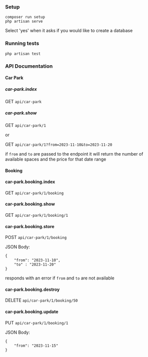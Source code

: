 ### Setup
```
composer run setup
php artisan serve
```
Select 'yes' when it asks if you would like to create a database

### Running tests
```
php artisan test
```

### API Documentation

#### Car Park

##### car-park.index

GET `api/car-park`

##### car-park.show

GET `api/car-park/1`

or

GET `api/car-park/1?from=2023-11-10&to=2023-11-20`

if `from` and `to` are passed to the endpoint it will return the number of available spaces and the price for that date range

#### Booking

#### car-park.booking.index

GET `api/car-park/1/booking`

#### car-park.booking.show

GET `api/car-park/1/booking/1`

#### car-park.booking.store

POST `api/car-park/1/booking`

JSON Body:

```
{
    "from": "2023-11-10",
    "to" : "2023-11-20"
}
```

responds with an error if `from` and `to` are not available

#### car-park.booking.destroy

DELETE `api/car-park/1/booking/50`

#### car-park.booking.update

PUT `api/car-park/1/booking/1`

JSON Body:

```
{
    "from": "2023-11-15"
}
```
